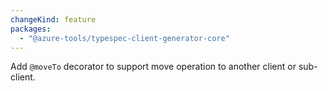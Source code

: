 ```yaml
---
changeKind: feature
packages:
  - "@azure-tools/typespec-client-generator-core"
---
```


Add `@moveTo` decorator to support move operation to another client or sub-client.